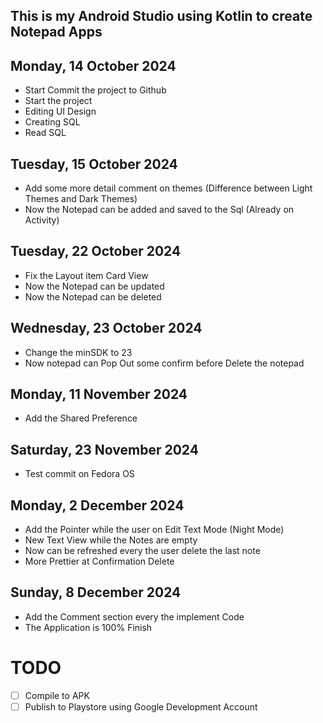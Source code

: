## This is my Android Studio using Kotlin to create Notepad Apps

## Monday, 14 October 2024
- Start Commit the project to Github
- Start the project
- Editing UI Design
- Creating SQL
- Read SQL

## Tuesday, 15 October 2024
- Add some more detail comment on themes (Difference between Light Themes and Dark Themes)
- Now the Notepad can be added and saved to the Sql (Already on Activity)

## Tuesday, 22 October 2024
- Fix the Layout item Card View
- Now the Notepad can be updated
- Now the Notepad can be deleted

## Wednesday, 23 October 2024
- Change the minSDK to 23
- Now notepad can Pop Out some confirm before Delete the notepad

## Monday, 11 November 2024
- Add the Shared Preference

## Saturday, 23 November 2024
- Test commit on Fedora OS

## Monday, 2 December 2024
- Add the Pointer while the user on Edit Text Mode (Night Mode)
- New Text View while the Notes are empty
- Now can be refreshed every the user delete the last note
- More Prettier at Confirmation Delete

## Sunday, 8 December 2024
- Add the Comment section every the implement Code
- The Application is 100% Finish

# TODO
- [ ] Compile to APK
- [ ] Publish to Playstore using Google Development Account
